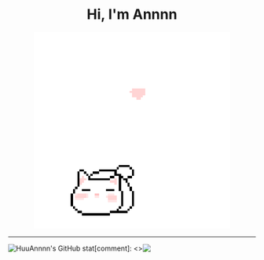 <h1 align='center'>Hi, I'm Annnn</h1>

<p align="center">
 <img src="cat_intro.gif" />
</p>

___

<div align='center' style='display: flex; flex-direction: row'>
 <img style='display: block' alt="HuuAnnnn's GitHub stat" src='https://github-readme-stats.vercel.app/api?username=HuuAnnnn&show_icons=true&theme=react' />
 [comment]: <> <img style='display: block' src='https://github-readme-stats.vercel.app/api/top-langs/?username=HuuAnnnn&layout=compact)](https://github.com/anuraghazra/github-readme-stats' />
</div>
